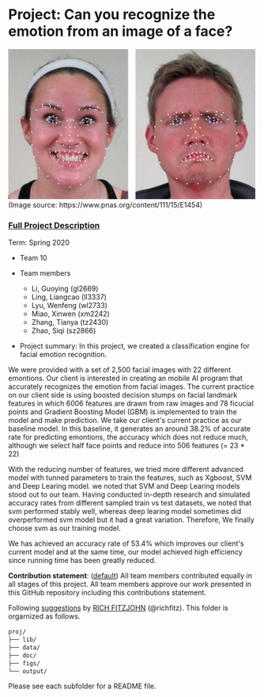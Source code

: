 # Project: Can you recognize the emotion from an image of a face? 
<img src="figs/CE.jpg" alt="Compound Emotions" width="500"/>
(Image source: https://www.pnas.org/content/111/15/E1454)

### [Full Project Description](doc/project3_desc.md)

Term: Spring 2020

+ Team 10
+ Team members
	+ Li, Guoying (gl2669)
	+ Ling, Liangcao (ll3337)
	+ Lyu, Wenfeng (wl2733)
	+ Miao, Xinwen (xm2242)
	+ Zhang, Tianya (tz2430)
	+ Zhao, Siqi (sz2866)

+ Project summary: In this project, we created a classification engine for facial emotion recognition. 

We were provided with a set of 2,500 facial images with 22 different emontions. Our client is interested in creating an mobile AI program that accurately recognizes the emotion from facial images. The current practice on our client side is using boosted decision stumps on facial landmark features in which 6006 features are drawn from raw images and 78 ficucial points and Gradient Boosting Model (GBM) is implemented to train the model and make prediction. We take our client's current practice as our baseline model. In this baseline, it generates an around 38.2% of accurate rate for predicting emontions, the accuracy which does not reduce much, although we select half face points and reduce into 506 features (= 23 * 22)

With the reducing number of features, we tried more different advanced model with tunned parameters to train the features, such as Xgboost, SVM and Deep Learing model. we noted that SVM and Deep Learing models stood out to our team. Having conducted in-depth research and simulated accuracy rates from different sampled train vs test datasets, we noted that svm performed stably well, whereas deep learing model sometimes did overperformed svm model but it had a great variation. Therefore, We finally choose svm as our training model.

We has achieved an accuracy rate of 53.4% which improves our client's current model and at the same time, our model achieved high efficiency since running time has been greatly reduced.

**Contribution statement**: ([default](doc/a_note_on_contributions.md)) All team members contributed equally in all stages of this project. All team members approve our work presented in this GitHub repository including this contributions statement. 

Following [suggestions](http://nicercode.github.io/blog/2013-04-05-projects/) by [RICH FITZJOHN](http://nicercode.github.io/about/#Team) (@richfitz). This folder is orgarnized as follows.

```
proj/
├── lib/
├── data/
├── doc/
├── figs/
└── output/
```

Please see each subfolder for a README file.
